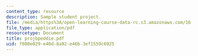 ```yaml
---
content_type: resource
description: Sample student project.
file: /media/https%3A/open-learning-course-data-rc.s3.amazonaws.com/16-810-engineering-design-and-rapid-prototyping-january-iap-2007/f080e029e40d8a92e46b3ef1559c6925_projbpeddie.pdf
file_type: application/pdf
resourcetype: Document
title: projbpeddie.pdf
uid: f080e029-e40d-8a92-e46b-3ef1559c6925
---
```

